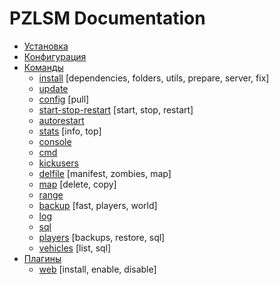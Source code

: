 # PZLSM Documentation

* [Установка](installation.md)
* [Конфигурация](configuration)
* [Команды](commands)
    * [install](commands/install.md) [dependencies, folders, utils, prepare, server, fix]
    * [update](commands/update.md)
    * [config](commands/config.md) [pull]
    * [start-stop-restart](commands/start-stop-restart.md) [start, stop, restart]
    * [autorestart](commands/autorestart.md)
    * [stats](commands/stats.md) [info, top]
    * [console](commands/console.md)
    * [cmd](commands/cmd.md)
    * [kickusers](commands/kickusers.md)
    * [delfile](commands/delfile.md) [manifest, zombies, map]
    * [map](commands/map.md) [delete, copy]
    * [range](commands/range.md)
    * [backup](commands/backup.md) [fast, players, world]
    * [log](commands/log.md)
    * [sql](commands/sql.md)
    * [players](commands/players.md) [backups, restore, sql]
    * [vehicles](commands/vehicles.md) [list, sql]
* [Плагины](plugins)
  * [web](plugins/web.md) [install, enable, disable]
